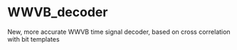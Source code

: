 # WWVB_decoder
New, more accurate WWVB time signal decoder, based on cross correlation with bit templates
